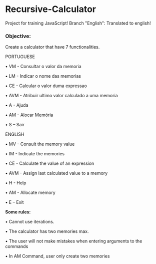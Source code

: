 # Recursive-Calculator

Project for training JavaScript!
Branch "English": Translated to english!

### **Objective:**

Create a calculator that have 7 functionalities.

PORTUGUESE

• VM - Consultar o valor da memoria

• LM - Indicar o nome das memorias

• CE - Calcular o valor duma expressao

• AVM - Atribuir ultimo valor calculado a uma memoria

• A - Ajuda

• AM - Alocar Memória

• S – Sair


ENGLISH

• MV - Consult the memory value

• IM - Indicate the memories

• CE - Calculate the value of an expression

• AVM - Assign last calculated value to a memory

• H - Help

• AM - Allocate memory

• E – Exit


**Some rules:**

• Cannot use iterations.

• The calculator has two memories max.

• The user will not make mistakes when entering arguments to the commands

• In AM Command, user only create two memories
